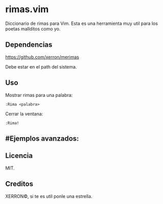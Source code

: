 # rimas.vim

Diccionario de rimas para Vim.
Esta es una herramienta muy util para los poetas mallditos como yo.

## Dependencias

https://github.com/xerron/merimas

Debe estar en el path del sistema.

## Uso

Mostrar rimas para una palabra:

    :Rima <palabra>

Cerrar la ventana:

    :Rima! 

## #Ejemplos avanzados:


## Licencia

MIT.

## Creditos

XERRON©, si te es util ponle una estrella.




